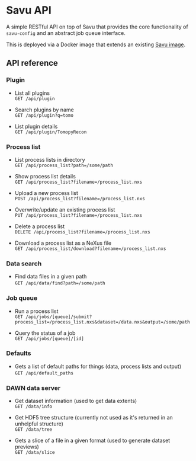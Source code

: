 # Savu API

A simple RESTful API on top of Savu that provides the core functionality of
`savu-config` and an abstract job queue interface.

This is deployed via a Docker image that extends an existing [Savu
image](https://github.com/DanNixon/dockerfiles/tree/master/savu).

## API reference

### Plugin

- List all plugins  
  `GET /api/plugin`

- Search plugins by name  
  `GET /api/plugin?q=tomo`

- List plugin details  
  `GET /api/plugin/TomopyRecon`

### Process list

- List process lists in directory  
  `GET /api/process_list?path=/some/path`

- Show process list details  
  `GET /api/process_list?filename=/process_list.nxs`

- Upload a new process list  
  `POST /api/process_list?filename=/process_list.nxs`

- Overwrite/update an existing process list  
  `PUT /api/process_list?filename=/process_list.nxs`

- Delete a process list  
  `DELETE /api/process_list?filename=/process_list.nxs`

- Download a process list as a NeXus file  
  `GET /api/process_list/download?filename=/process_list.nxs`

### Data search

- Find data files in a given path  
  `GET /api/data/find?path=/some/path`

### Job queue

- Run a process list  
  `GET /api/jobs/[queue]/submit?process_list=/process_list.nxs&dataset=/data.nxs&output=/some/path`

- Query the status of a job  
  `GET /api/jobs/[queue]/[id]`

### Defaults

- Gets a list of default paths for things (data, process lists and output)  
  `GET /api/default_paths`

### DAWN data server

- Get dataset information (used to get data extents)  
  `GET /data/info`

- Get HDF5 tree structure (currently not used as it's returned in an unhelpful
  structure)  
  `GET /data/tree`

- Gets a slice of a file in a given format (used to generate dataset previews)  
  `GET /data/slice`
